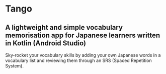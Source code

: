 # Tango
## A lightweight and simple vocabulary memorisation app for Japanese learners written in Kotlin (Android Studio)
Sky-rocket your vocabulary skills by adding your own Japanese words in a vocabulary list and reviewing them through an SRS (Spaced Repetition System).
